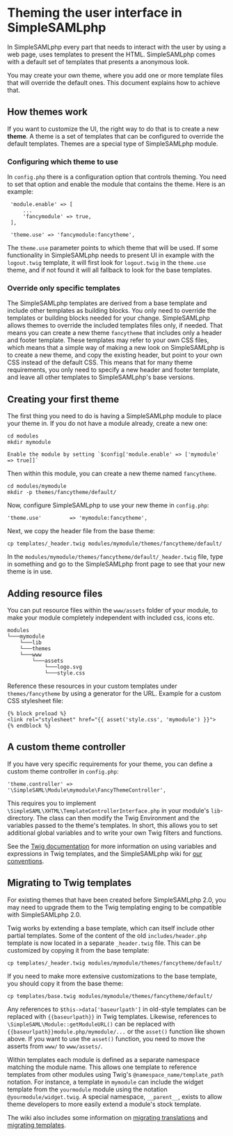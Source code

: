 Theming the user interface in SimpleSAMLphp
===========================================

<!--
	This file is written in Markdown syntax.
	For more information about how to use the Markdown syntax, read here:
	http://daringfireball.net/projects/markdown/syntax
-->


<!-- {{TOC}} -->

In SimpleSAMLphp every part that needs to interact with the user by using a web page, uses templates to present the HTML. SimpleSAMLphp comes with a default set of templates that presents a anonymous look.

You may create your own theme, where you add one or more template files that will override the default ones. This document explains how to achieve that.


How themes work
----------------

If you want to customize the UI, the right way to do that is to create a new **theme**. A theme is a set of templates that can be configured to override the default templates. Themes are a special type of SimpleSAMLphp module.

### Configuring which theme to use

In `config.php` there is a configuration option that controls theming. You need to set that option and enable the module that contains the theme. Here is an example:

     'module.enable' => [
         ...
         'fancymodule' => true,
     ],

     'theme.use' => 'fancymodule:fancytheme',

The `theme.use` parameter points to which theme that will be used. If some functionality in SimpleSAMLphp needs to present UI in example with the `logout.twig` template, it will first look for `logout.twig` in the `theme.use` theme, and if not found it will all fallback to look for the base templates.

### Override only specific templates

The SimpleSAMLphp templates are derived from a base template and include other templates as building blocks. You only need to override the templates or building blocks needed for your change.
SimpleSAMLphp allows themes to override the included templates files only, if needed. That means you can create a new theme `fancytheme` that includes only a header and footer template. These templates may refer to your own CSS files, which means that a simple way of making a new look on SimpleSAMLphp is to create a new theme, and copy the existing header, but point to your own CSS instead of the default CSS. This means that for many theme requirements, you only need to specify a new header and footer template, and leave all other templates to SimpleSAMLphp's base versions.


Creating your first theme
-------------------------

The first thing you need to do is having a SimpleSAMLphp module to place your theme in. If you do not have a module already, create a new one:

	cd modules
	mkdir mymodule

	Enable the module by setting `$config['module.enable' => ['mymodule' => true]]`

Then within this module, you can create a new theme named `fancytheme`.

	cd modules/mymodule
	mkdir -p themes/fancytheme/default/

Now, configure SimpleSAMLphp to use your new theme in `config.php`:

	'theme.use' 		=> 'mymodule:fancytheme',

Next, we copy the header file from the base theme:

	cp templates/_header.twig modules/mymodule/themes/fancytheme/default/

In the `modules/mymodule/themes/fancytheme/default/_header.twig` file, type in something and go to the SimpleSAMLphp front page to see that your new theme is in use.

Adding resource files
---------------------

You can put resource files within the `www/assets` folder of your module, to make your module completely independent with included css, icons etc.

```
modules
└───mymodule
    └───lib
    └───themes
    └───www
        └───assets
            └───logo.svg
            └───style.css
```

Reference these resources in your custom templates under `themes/fancytheme` by using a generator for the URL.
Example for a custom CSS stylesheet file:
```
{% block preload %}
<link rel="stylesheet" href="{{ asset('style.css', 'mymodule') }}">
{% endblock %}
```

A custom theme controller
-------------------------

If you have very specific requirements for your theme, you can define a custom theme controller
in `config.php`:

    'theme.controller' => '\SimpleSAML\Module\mymodule\FancyThemeController',

This requires you to implement `\SimpleSAML\XHTML\TemplateControllerInterface.php` in your module's `lib`-directory.
The class can then modify the Twig Environment and the variables passed to the theme's templates. In short, this allows you to set additional global variables and to write your own Twig filters and functions.

See the [Twig documentation](https://twig.symfony.com/doc/2.x/templates.html) for more information on using variables and expressions in Twig templates, and the SimpleSAMLphp wiki for [our conventions](https://github.com/simplesamlphp/simplesamlphp/wiki/Twig-conventions).

Migrating to Twig templates
---------------------------

For existing themes that have been created before SimpleSAMLphp 2.0, you may need to upgrade them to the Twig
templating enging to be compatible with SimpleSAMLphp 2.0.

Twig works by extending a base template, which can itself include other partial templates. Some of the content of the old `includes/header.php` template is now located in a separate `_header.twig` file. This can be customized by copying it from the base template:

	cp templates/_header.twig modules/mymodule/themes/fancytheme/default/

If you need to make more extensive customizations to the base template, you should copy it from the base theme:

	cp templates/base.twig modules/mymodule/themes/fancytheme/default/

Any references to `$this->data['baseurlpath']` in old-style templates can be replaced with `{{baseurlpath}}` in Twig templates. Likewise, references to `\SimpleSAML\Module::getModuleURL()` can be replaced with `{{baseurlpath}}module.php/mymodule/...` or the `asset()` function like shown above.
If you want to use the `asset()` function, you need to move the asserts from `www/` to `www/assets/`.

Within templates each module is defined as a separate namespace matching the module name. This allows one template to reference templates from other modules using Twig's `@namespace_name/template_path` notation. For instance, a template in `mymodule` can include the widget template from the `yourmodule` module using the notation `@yourmodule/widget.twig`. A special namespace, `__parent__`, exists to allow theme developers to more easily extend a module's stock template.

The wiki also includes some information on [migrating translations](https://github.com/simplesamlphp/simplesamlphp/wiki/Migrating-translation-in-Twig) and [migrating templates](https://github.com/simplesamlphp/simplesamlphp/wiki/Twig:-Migrating-templates).
